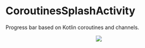 # CoroutinesSplashActivity
Progress bar based on Kotlin coroutines and channels.

<p align="center">
  <img src="docs/images/screenplay.gif">
</p>

